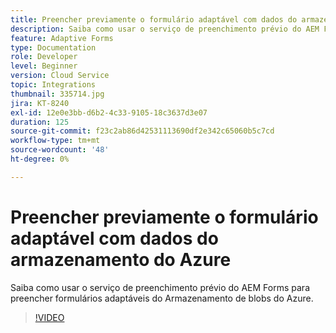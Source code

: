 ```yaml
---
title: Preencher previamente o formulário adaptável com dados do armazenamento do Azure
description: Saiba como usar o serviço de preenchimento prévio do AEM Forms para preencher formulários adaptáveis do Armazenamento de blobs do Azure.
feature: Adaptive Forms
type: Documentation
role: Developer
level: Beginner
version: Cloud Service
topic: Integrations
thumbnail: 335714.jpg
jira: KT-8240
exl-id: 12e0e3bb-d6b2-4c33-9105-18c3637d3e07
duration: 125
source-git-commit: f23c2ab86d42531113690df2e342c65060b5c7cd
workflow-type: tm+mt
source-wordcount: '48'
ht-degree: 0%

---
```


# Preencher previamente o formulário adaptável com dados do armazenamento do Azure

Saiba como usar o serviço de preenchimento prévio do AEM Forms para preencher formulários adaptáveis do Armazenamento de blobs do Azure.

>[!VIDEO](https://video.tv.adobe.com/v/335714?quality=12&learn=on)
